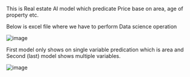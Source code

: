This is Real estate AI model which predicate Price base on area, age of property etc.

Below is excel file where we have to perform Data science operation 

![image](https://github.com/user-attachments/assets/83f1fafa-fe2e-4324-ba62-e5c9bba2c900)


First model only shows on single variable predication which is area and Second (last) model shows multiple variables.


![image](https://github.com/user-attachments/assets/95fe7807-b290-4a1a-8c19-c7f0631485db)

